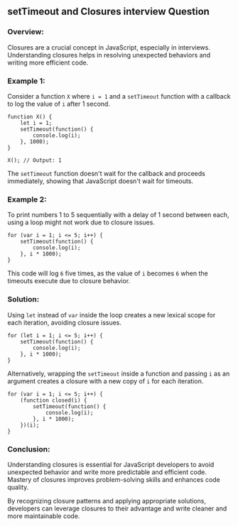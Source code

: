
setTimeout and Closures interview Question
-------------------

### Overview:

Closures are a crucial concept in JavaScript, especially in interviews. Understanding closures helps in resolving unexpected behaviors and writing more efficient code.

### Example 1:

Consider a function `X` where `i = 1` and a `setTimeout` function with a callback to log the value of `i` after 1 second.

    function X() {
        let i = 1;
        setTimeout(function() {
            console.log(i);
        }, 1000);
    }
    
    X(); // Output: 1

The `setTimeout` function doesn't wait for the callback and proceeds immediately, showing that JavaScript doesn't wait for timeouts.

### Example 2:

To print numbers 1 to 5 sequentially with a delay of 1 second between each, using a loop might not work due to closure issues.

    for (var i = 1; i <= 5; i++) {
        setTimeout(function() {
            console.log(i);
        }, i * 1000);
    }

This code will log `6` five times, as the value of `i` becomes `6` when the timeouts execute due to closure behavior.

### Solution:

Using `let` instead of `var` inside the loop creates a new lexical scope for each iteration, avoiding closure issues.

    for (let i = 1; i <= 5; i++) {
        setTimeout(function() {
            console.log(i);
        }, i * 1000);
    }

Alternatively, wrapping the `setTimeout` inside a function and passing `i` as an argument creates a closure with a new copy of `i` for each iteration.

    for (var i = 1; i <= 5; i++) {
        (function closed(i) {
            setTimeout(function() {
                console.log(i);
            }, i * 1000);
        })(i);
    }

### Conclusion:

Understanding closures is essential for JavaScript developers to avoid unexpected behavior and write more predictable and efficient code. Mastery of closures improves problem-solving skills and enhances code quality.

By recognizing closure patterns and applying appropriate solutions, developers can leverage closures to their advantage and write cleaner and more maintainable code.